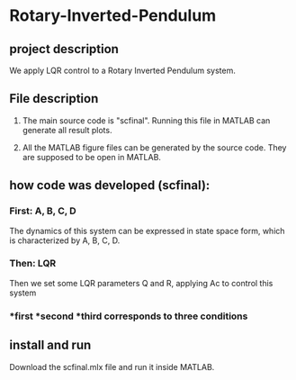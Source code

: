 # Rotary-Inverted-Pendulum

## project description
We apply LQR control to a Rotary Inverted Pendulum system.

## File description
1. The main source code is "scfinal".
Running this file in MATLAB can generate all result plots.

2. All the MATLAB figure files can be generated by the source code. They are supposed to be open in MATLAB.

## how code was developed (scfinal):
### First: A, B, C, D
The dynamics of this system can be expressed in state space form, which is characterized by A, B, C, D.
### Then: LQR
Then we set some LQR parameters Q and R, applying Ac to control this system
### *first *second *third corresponds to three conditions


## install and run
Download the scfinal.mlx file and run it inside MATLAB.
